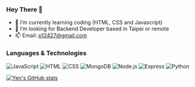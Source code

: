 ### Hey There 👋

- 🌱 I’m currently learning coding (HTML, CSS and Javascript)
- 👀 I’m looking for Backend Developer based in Taipei or remote
- 📫 Email: p12427@gmail.com

### Languages & Technologies

![JavaScript](https://img.shields.io/badge/-JavaScript-000?&logo=JavaScript)
![HTML](https://img.shields.io/badge/-HTML-000?&logo=html5)
![CSS](https://img.shields.io/badge/-CSS-000?&logo=CSS3)
![MongoDB](https://img.shields.io/badge/-MongoDB-000?&logo=MongoDB)
![Node.js](https://img.shields.io/badge/-Node.js-000?&logo=Node.js)
![Express](https://img.shields.io/badge/-Express-000?&logo=Express)
![Python](https://img.shields.io/badge/-Python-000?&logo=Python)

[![Yen's GitHub stats](https://github-readme-stats.vercel.app/api?username=flowerhahaha&hide=stars,prs&show_icons=true&theme=algolia)](https://github.com/anuraghazra/github-readme-stats) 
